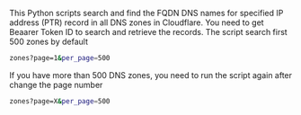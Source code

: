 This Python scripts search and find the FQDN DNS names for specified IP address (PTR) record in all DNS zones in Cloudflare.
You need to get Beaarer Token ID to search and retrieve the records. The script search first 500 zones by default 
```bash
zones?page=1&per_page=500
```
If you have more than 500 DNS zones, you need to run the script again after change the page number
```bash
zones?page=X&per_page=500
```
